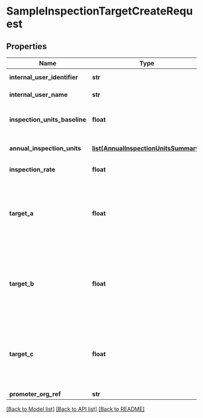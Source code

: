 # SampleInspectionTargetCreateRequest

## Properties
Name | Type | Description | Notes
------------ | ------------- | ------------- | -------------
**internal_user_identifier** | **str** | Max length 100 characters | [optional] 
**internal_user_name** | **str** | Max length 50 characters | [optional] 
**inspection_units_baseline** | **float** | Required if annual_inspection_units not provided Must be whole number | [optional] 
**annual_inspection_units** | [**list[AnnualInspectionUnitsSummary]**](AnnualInspectionUnitsSummary.md) | Required if inspection_units_baseline not provided | [optional] 
**inspection_rate** | **float** | Must be between 20 and 100 | 
**target_a** | **float** | Sum of target_a + target_b + target_c must not exceed the quarterly quota Must be whole number See API specification Resource Guide &gt; Sampling API &gt; Sample inspection quota for more information | 
**target_b** | **float** | Sum of target_a + target_b + target_c must not exceed the quarterly quota Must be whole number See API specification Resource Guide &gt; Sampling API &gt; Sample inspection quota for more information | 
**target_c** | **float** | Sum of target_a + target_b + target_c must not exceed the quarterly quota Must be whole number See API specification Resource Guide &gt; Sampling API &gt; Sample inspection quota for more information | 
**promoter_org_ref** | **str** | Max length 4 characters | 

[[Back to Model list]](../README.md#documentation-for-models) [[Back to API list]](../README.md#documentation-for-api-endpoints) [[Back to README]](../README.md)

